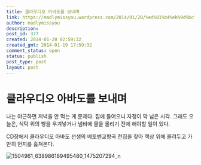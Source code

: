 ```yaml
---
title: 클라우디오 아바도를 보내며
link: https://madlymissyou.wordpress.com/2014/01/20/%ed%81%b4%eb%9d%bc%ec%9a%b0%eb%94%94%ec%98%a4-%ec%95%84%eb%b0%94%eb%8f%84%eb%a5%bc-%eb%b3%b4%eb%82%b4%eb%a9%b0/
author: madlymissyou
description: 
post_id: 377
created: 2014-01-20 02:59:32
created_gmt: 2014-01-19 17:59:32
comment_status: open
status: publish
post_type: post
layout: post
---
```


# 클라우디오 아바도를 보내며

나는 야근하면 저녁을 안 먹는 게 문제다. 집에 들어오니 자정이 막 넘은 시각. 그래도 오늘은, 식탁 위의 빵을 우겨넣거나 냄비에 물을 올리기 전에 해야할 일이 있다.

CD장에서 클라우디오 아바도 선생의 베토벤교향곡 전집을 찾아 책상 위에 올려두고 가만히 먼지를 훔쳐본다.

![1504961_638986189495480_1475207294_n](http://madlymissyou.files.wordpress.com/2014/05/1504961_638986189495480_1475207294_n.jpg?w=611)